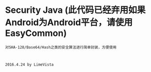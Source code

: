 # Security Java (此代码已经弃用如果Android为Android平台，请使用EasyCommon)

    对SHA-128/Base64/Hash之类的安全算法进行简单封装，方便使用
    
    
    
    2016.4.24 by LimeVista
